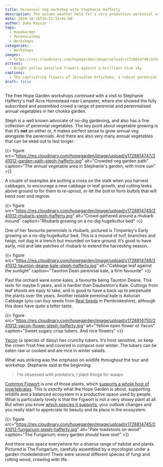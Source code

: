 ```yaml
---
title: Perennial Veg workshop with Stephanie Hafferty
description: The autumn weather held for a very productive perennial vegetable workshop with the renowned nodigger Stephanie Hafferty
date: 2024-10-16T16:21:32+01:00
author: Jake Rayson 
tags: 
  - HopeGarden
  - PerennialVeg
  - Workshops
categories: 
  - Workshops
images:
  - https://res.cloudinary.com/hopegarden/image/upload/v1728814746/241012-jerusalem-artichoke-flower-steph-hafferty.jpg
alttext: 
  - Bright yellow petalled flowers against a brilliant blue sky
captions: 
  - The captivating flowers of Jerusalem Artichoke, a robust perennial!
draft: false
---
```


The free Hope Garden workshops continued with a visit to Stephanie Hafferty's Half Acre Homestead near Lampeter, where she showed the fully subscribed and assembled crowd a range of perennial and perennialised annual vegetables in her chokka garden.

Steph is a well known advocate of no-dig gardening, and also has a fine collection of perennial vegetables. The key point about vegetable growing is that it’s **not** an either or, it makes perfect sense to grow annual veg alongside the perennials. And there are also very many annual vegetables that can be eked out to last longer. 

{{< figure src="https://res.cloudinary.com/hopegarden/image/upload/v1728814747/241012-garden-path-steph-hafferty.jpg" alt="Crowded veg garden path" caption="The annual vegetable area in Stephanie's garden, with more sun" >}}

A couple of examples are putting a cross on the stalk when you harvest cabbages, to encourage a new cabbage or leaf growth, and cutting leeks above ground to for them to re-sprout, or let the bolt to form bulbils that will bend over and regrow.

{{< figure src="https://res.cloudinary.com/hopegarden/image/upload/v1728814749/241012-rhubarb-steph-hafferty.jpg" alt="Crowd gathered around a rhubarb mound" caption="Rhubarb growing on a no-dig hugelkultur bed" >}}

One of her favourite perennials is rhubarb, pictured is Timperley's Early growing on a no-dig hugelkultur bed. This is a mound of turf, branches and twigs, not dug in a trench but mounded on bare ground. It’s good to have early, mid and late patches of rhubarb to extend the harvesting season.

{{< figure src="https://res.cloudinary.com/hopegarden/image/upload/v1728814749/241012-taunton-deane-kale-steph-hafferty.jpg" alt="Cabbage leaf against the sunlight" caption="Taunton Dean perennial kale, a firm favourite" >}}

Past the orchard were some kales, a favourite being Taunton Deane. This lasts for maybe 5 years, and is hardier than Daubenton's Kale. Cuttings from leaf shoots are easy to take, and is good to have a back up to perpetuate the plants over the years. Another reliable pereninal kale is Asturian Cabbage (you can buy seeds from [Real Seeds](https://www.realseeds.co.uk) in Pembrokeshire), although this does have quite a bitter taste.

{{< figure src="https://res.cloudinary.com/hopegarden/image/upload/v1728814750/241012-yacon-flower-steph-hafferty.jpg" alt="Yellow open flower of Yacon" caption="Sweet sugary crisp tubers. And nice flowers" >}}

[Yacon](https://en.wikipedia.org/wiki/Yac%C3%B3n) (a species of daisy) has crunchy tubers. It’s frost sensitive, so keep the crown frost free and covered in compost over winter. The tubers can be eaten raw or cooked and are nice in winter salads.

What was striking was the emphasis on wildlife throughout the tour and workshop. Stephanie said at the beginning:

> I'm obsessed with predators, I plant things for wasps

[Common Figwort](https://plantatlas2020.org/atlas/2cd4p9h.ck1) is one of those plants, which [supports a whole host of invertebrates](https://waarneming.nl/species/7429/relations/). This is *exactly* what the Hope Garden is about, supporting wildlife and a balanced ecosystem in a productive space used by people. What is particularly lovely is that the Figwort is not a very showy plant at all. But when you know [which species it supports](https://waarneming.nl/species/7429/relations/), your outlook changes and you really start to appreciate its beauty and its place in the ecosystem. 

{{< figure src="https://res.cloudinary.com/hopegarden/image/upload/v1728814745/241012-fungarium-steph-hafferty.jpg" alt="Pale toadstools on wood" caption="The Fungarium; every garden should have one!" >}}

And there was space everywhere for a diverse range of habitat and plants. Pictured is The Fungarium, carefully assembled by a mycologist under a garden rhodedendron! There were several different species of fungi and rotting wood, *crawling* with life.
